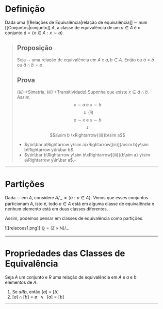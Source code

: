 # Definição
Dada uma [[Relações de Equivalência|relação de equivalência]] $\sim$ num [[Conjuntos|conjunto]] $A$, a classe de equivalência de um $a\in A$ é o conjunto $\bar a=\{x\in A:x\sim a\}$

>## Proposição
>Seja $\sim$ uma relação de equivalência em $A$ e $a,b\in A$. Então ou $\bar a=\bar b$ ou $\bar a\cap \bar b = \emptyset$.
>## Prova
>($(ii)\to$Simetria, $(iii)\to$Transitividade)
>Suponha que existe $x\in\bar a\cap\bar b$. Assim, $$x\sim a\mbox{ e } x\sim b$$
>$$\Downarrow (ii)$$
>$$a\sim x\mbox{ e }x\sim b$$
>$$\Downarrow$$
>$$a\sim b \xRightarrow{(ii)}b\sim a$$
>+ $y\in\bar a\Rightarrow y\sim a\xRightarrow[(iii)]{a\sim b}y\sim b\Rightarrow y\in\bar b$.
>+ $y\in\bar b\Rightarrow y\sim b\xRightarrow[(iii)]{b\sim a} y\sim a\Rightarrow y\in\bar a$.$\square$

---
# Partições
Dada $\sim$ em $A$, considere $A/_\sim=\{\bar a:a\in A\}$. Vimos que esses conjuntos particionam $A$, isto é, todo $a\in A$ está em alguma classe de equivalência e nenhum elemento está em duas classes diferentes.

Assim, podemos pensar em classes de equivalência como partições.

![[relacoes1.png]]
$\mathbb{Q}=(\mathbb{Z}\times\mathbb{N})/_\sim$

---
# Propriedades das Classes de Equivalência
Seja $A$ um conjunto e $R$ uma relação de equivalência em $A$ e $a$ e $b$ elementos de $A$:
1. Se $aRb$, então $[a]=[b]$
2. $[a]\cap[b]=\emptyset\;\;\;\vee\;\;\;[a]=[b]$

---
